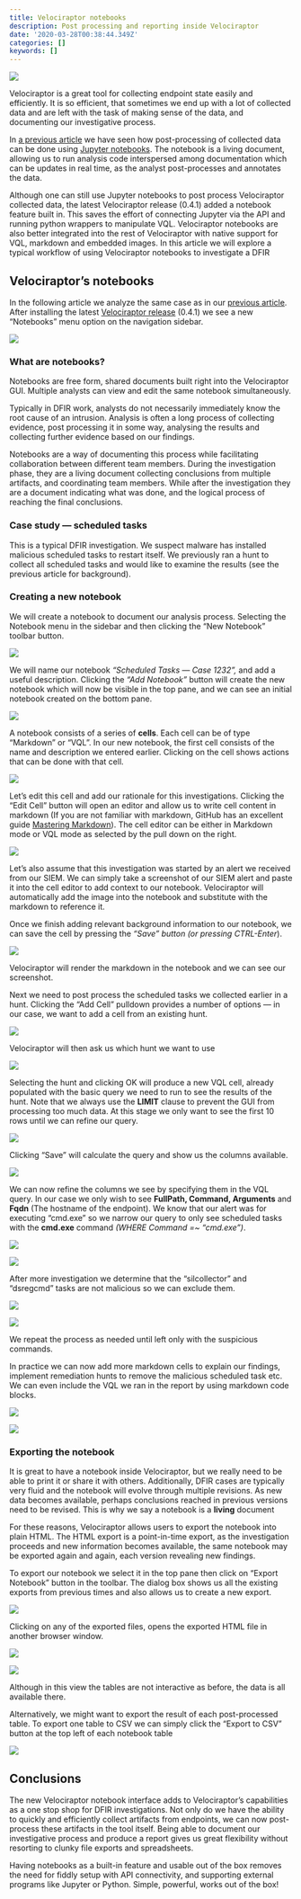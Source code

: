 ```yaml
---
title: Velociraptor notebooks
description: Post processing and reporting inside Velociraptor
date: '2020-03-28T00:38:44.349Z'
categories: []
keywords: []
---
```


![](../../img/0AgiLbUBbvfxAxu29.jpg?width=600px)

Velociraptor is a great tool for collecting endpoint state easily and efficiently. It is so efficient, that sometimes we end up with a lot of collected data and are left with the task of making sense of the data, and documenting our investigative process.

In [a previous article](../2020-03-06-velociraptor-post-processing-with-jupyter-notebook-and-pandas-8a344d05ee8c/) we have seen how post-processing of collected data can be done using [Jupyter notebooks](https://jupyter.org/). The notebook is a living document, allowing us to run analysis code interspersed among documentation which can be updates in real time, as the analyst post-processes and annotates the data.

Although one can still use Jupyter notebooks to post process Velociraptor collected data, the latest Velociraptor release (0.4.1) added a notebook feature built in. This saves the effort of connecting Jupyter via the API and running python wrappers to manipulate VQL. Velociraptor notebooks are also better integrated into the rest of Velociraptor with native support for VQL, markdown and embedded images. In this article we will explore a typical workflow of using Velociraptor notebooks to investigate a DFIR

## Velociraptor’s notebooks

In the following article we analyze the same case as in our [previous article](../2020-03-06-velociraptor-post-processing-with-jupyter-notebook-and-pandas-8a344d05ee8c/). After installing the latest [Velociraptor release](https://github.com/Velocidex/velociraptor/releases) (0.4.1) we see a new “Notebooks” menu option on the navigation sidebar.

![](../../img/13sxd7Sd06lwHjBYfhVI1Sg.png)

### What are notebooks?

Notebooks are free form, shared documents built right into the Velociraptor GUI. Multiple analysts can view and edit the same notebook simultaneously.

Typically in DFIR work, analysts do not necessarily immediately know the root cause of an intrusion. Analysis is often a long process of collecting evidence, post processing it in some way, analysing the results and collecting further evidence based on our findings.

Notebooks are a way of documenting this process while facilitating collaboration between different team members. During the investigation phase, they are a living document collecting conclusions from multiple artifacts, and coordinating team members. While after the investigation they are a document indicating what was done, and the logical process of reaching the final conclusions.

### Case study — scheduled tasks

This is a typical DFIR investigation. We suspect malware has installed malicious scheduled tasks to restart itself. We previously ran a hunt to collect all scheduled tasks and would like to examine the results (see the previous article for background).

### Creating a new notebook

We will create a notebook to document our analysis process. Selecting the Notebook menu in the sidebar and then clicking the “New Notebook” toolbar button.

![](../../img/1x9KwMzONb4xzd4zHd_Ps6A.png)

We will name our notebook *“Scheduled Tasks — Case 1232”,* and add a useful description. Clicking the *“Add Notebook”* button will create the new notebook which will now be visible in the top pane, and we can see an initial notebook created on the bottom pane.

![](../../img/1OlsCPDL8fF7gX13d1l_QzQ.png)

A notebook consists of a series of **cells**. Each cell can be of type “Markdown” or “VQL”. In our new notebook, the first cell consists of the name and description we entered earlier. Clicking on the cell shows actions that can be done with that cell.

![](../../img/15xWh4-EA-eFZcZJaC8Hjsg.png)

Let’s edit this cell and add our rationale for this investigations. Clicking the “Edit Cell” button will open an editor and allow us to write cell content in markdown (If you are not familiar with markdown, GitHub has an excellent guide [Mastering Markdown](https://guides.github.com/features/mastering-markdown/)). The cell editor can be either in Markdown mode or VQL mode as selected by the pull down on the right.

![](../../img/1oBMVtWq04ags52tUDZanew.png)

Let’s also assume that this investigation was started by an alert we received from our SIEM. We can simply take a screenshot of our SIEM alert and paste it into the cell editor to add context to our notebook. Velociraptor will automatically add the image into the notebook and substitute with the markdown to reference it.

Once we finish adding relevant background information to our notebook, we can save the cell by pressing the *“Save” *button (or pressing* CTRL-Enter*).

![](../../img/1bWK92yL-TFs5TgCVbB_tzA.png)

Velociraptor will render the markdown in the notebook and we can see our screenshot.

Next we need to post process the scheduled tasks we collected earlier in a hunt. Clicking the “Add Cell” pulldown provides a number of options — in our case, we want to add a cell from an existing hunt.

![](../../img/1iCdRbaZvXc5_lcQeMOJXHg.png)

Velociraptor will then ask us which hunt we want to use

![](../../img/1cpt_3CH1SEF_ThscuTQ0TQ.png)

Selecting the hunt and clicking OK will produce a new VQL cell, already populated with the basic query we need to run to see the results of the hunt. Note that we always use the **LIMIT** clause to prevent the GUI from processing too much data. At this stage we only want to see the first 10 rows until we can refine our query.

![](../../img/1ek3xccxhmfontfCA-Fdcyg.png)

Clicking “Save” will calculate the query and show us the columns available.

![](../../img/1fYx33fAnUlegODORnrRW0A.png)

We can now refine the columns we see by specifying them in the VQL query. In our case we only wish to see **FullPath, Command, Arguments** and **Fqdn** (The hostname of the endpoint). We know that our alert was for executing “cmd.exe” so we narrow our query to only see scheduled tasks with the **cmd.exe** command *(WHERE Command =~ “cmd.exe”)*.

![](../../img/1GxMuBrebyHtxHh0wLUmflw.png)

![](../../img/1v7Q9nmHRzfbtydgggYRBWA.png)

After more investigation we determine that the “silcollector” and “dsregcmd” tasks are not malicious so we can exclude them.

![](../../img/196esqvqOz2HYIKteGdSK3w.png)

![](../../img/1zYsu9uCe-t9T8UkfHPbt3A.png)

We repeat the process as needed until left only with the suspicious commands.

In practice we can now add more markdown cells to explain our findings, implement remediation hunts to remove the malicious scheduled task etc. We can even include the VQL we ran in the report by using markdown code blocks.

![](../../img/1iaO11t4Zbn63dQQhkcEDrw.png)

![](../../img/1LyQdC_lK079EUYwwSDT70w.png)

### Exporting the notebook

It is great to have a notebook inside Velociraptor, but we really need to be able to print it or share it with others. Additionally, DFIR cases are typically very fluid and the notebook will evolve through multiple revisions. As new data becomes available, perhaps conclusions reached in previous versions need to be revised. This is why we say a notebook is a **living** document

For these reasons, Velociraptor allows users to export the notebook into plain HTML. The HTML export is a point-in-time export, as the investigation proceeds and new information becomes available, the same notebook may be exported again and again, each version revealing new findings.

To export our notebook we select it in the top pane then click on “Export Notebook” button in the toolbar. The dialog box shows us all the existing exports from previous times and also allows us to create a new export.

![](../../img/1-iyUl49fvYJUvwohI5SZNA.png)

Clicking on any of the exported files, opens the exported HTML file in another browser window.

![](../../img/1zyFeV0l40eujMCj3OgL4aQ.png)

![](../../img/1FfLBeDrVEDJH2B9q8gYlJw.png)

Although in this view the tables are not interactive as before, the data is all available there.

Alternatively, we might want to export the result of each post-processed table. To export one table to CSV we can simply click the “Export to CSV” button at the top left of each notebook table

![](../../img/10_ZCTqrANgf010xbAMRS0Q.png)

## Conclusions

The new Velociraptor notebook interface adds to Velociraptor’s capabilities as a one stop shop for DFIR investigations. Not only do we have the ability to quickly and efficiently collect artifacts from endpoints, we can now post-process these artifacts in the tool itself. Being able to document our investigative process and produce a report gives us great flexibility without resorting to clunky file exports and spreadsheets.

Having notebooks as a built-in feature and usable out of the box removes the need for fiddly setup with API connectivity, and supporting external programs like Jupyter or Python. Simple, powerful, works out of the box!
